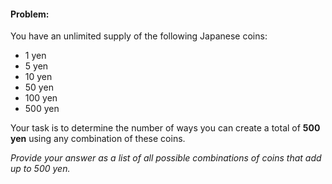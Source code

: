 #### **Problem:**

You have an unlimited supply of the following Japanese coins:

* 1 yen
* 5 yen
* 10 yen
* 50 yen
* 100 yen
* 500 yen

Your task is to determine the number of ways you can create a total of **500 yen** using any combination of these coins.

*Provide your answer as a list of all possible combinations of coins that add up to 500 yen.*
